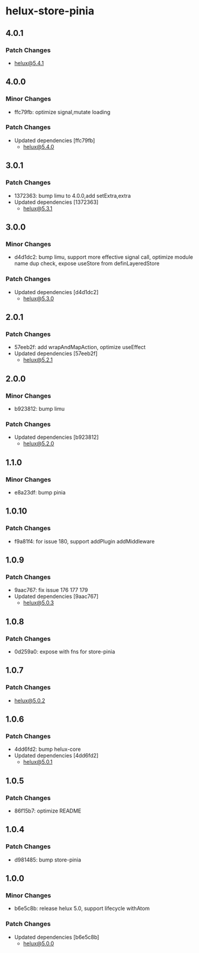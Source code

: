 # helux-store-pinia

## 4.0.1

### Patch Changes

- helux@5.4.1

## 4.0.0

### Minor Changes

- ffc79fb: optimize signal,mutate loading

### Patch Changes

- Updated dependencies [ffc79fb]
  - helux@5.4.0

## 3.0.1

### Patch Changes

- 1372363: bump limu to 4.0.0,add setExtra,extra
- Updated dependencies [1372363]
  - helux@5.3.1

## 3.0.0

### Minor Changes

- d4d1dc2: bump limu, support more effective signal call, optimize module name dup check, expose useStore from definLayeredStore

### Patch Changes

- Updated dependencies [d4d1dc2]
  - helux@5.3.0

## 2.0.1

### Patch Changes

- 57eeb2f: add wrapAndMapAction, optimize useEffect
- Updated dependencies [57eeb2f]
  - helux@5.2.1

## 2.0.0

### Minor Changes

- b923812: bump limu

### Patch Changes

- Updated dependencies [b923812]
  - helux@5.2.0

## 1.1.0

### Minor Changes

- e8a23df: bump pinia

## 1.0.10

### Patch Changes

- f9a81f4: for issue 180, support addPlugin addMiddleware

## 1.0.9

### Patch Changes

- 9aac767: fix issue 176 177 179
- Updated dependencies [9aac767]
  - helux@5.0.3

## 1.0.8

### Patch Changes

- 0d259a0: expose with fns for store-pinia

## 1.0.7

### Patch Changes

- helux@5.0.2

## 1.0.6

### Patch Changes

- 4dd6fd2: bump helux-core
- Updated dependencies [4dd6fd2]
  - helux@5.0.1

## 1.0.5

### Patch Changes

- 86f15b7: optimize README

## 1.0.4

### Patch Changes

- d981485: bump store-pinia

## 1.0.0

### Minor Changes

- b6e5c8b: release helux 5.0, support lifecycle withAtom

### Patch Changes

- Updated dependencies [b6e5c8b]
  - helux@5.0.0
